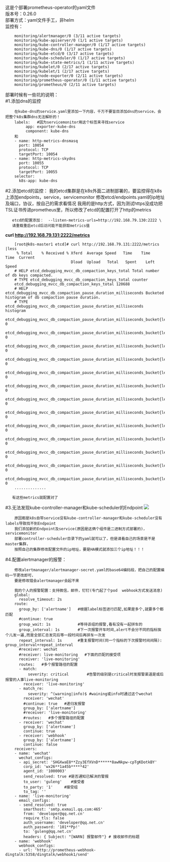 这是个部署prometheus-operator的yaml文件  
版本号：0.26.0  
部署方式：yaml文件手工，非helm  
监控有：    

        monitoring/alertmanager/0 (3/11 active targets)  
        monitoring/kube-apiserver/0 (1/1 active targets)  
        monitoring/kube-controller-manager/0 (1/17 active targets)  
        monitoring/kube-dns/0 (1/17 active targets)  
        monitoring/kube-etcd/0 (3/17 active targets)  
        monitoring/kube-scheduler/0 (1/17 active targets)  
        monitoring/kube-state-metrics/1 (1/11 active targets)  
        monitoring/kubelet/0 (2/17 active targets)  
        monitoring/kubelet/1 (2/17 active targets)  
        monitoring/node-exporter/0 (2/11 active targets)  
        monitoring/prometheus-operator/0 (1/11 active targets)  
        monitoring/prometheus/0 (2/11 active targets)  
        
部署时候有一些坑的说明：  
#1.添加dns的监控
		
		在kube-dns的service.yaml里添加一下内容，千万不要盲目添加dns的service，会把整个k8s集群dns无法解析的！
		labels:   #因为servicemonitor用这个标签来寻找service
   			 app: exporter-kube-dns
    		 component: kube-dns
    	和		
	    - name: http-metrics-dnsmasq 
          port: 10054 
          protocol: TCP 
          targetPort: 10054 
        - name: http-metrics-skydns 
          port: 10055 
          protocol: TCP 
          targetPort: 10055 
        selector: 
          k8s-app: kube-dns 
          
#2.添加etcd的监控：
       我的etcd集群是在k8s外面二进制部署的，要监控得在k8s上添加endpoints，service，servicemonitor
       修改etcd/endpoints.yaml的ip地址及端口，协议，按自己的需求看情况
       我用的是http方式，因为测试https没成功把TSL证书传进prometheus里，所以修改了etcd的配置打开了http的metrics
       
       etcd的配置添加：  --listen-metrics-urls=http://192.168.79.130:2222 \ 
       请重载重启etcd后访问能不能获取metrics值
  
**curl http://192.168.79.131:2222/metrics**

		[root@k8s-master1 etcd]# curl http://192.168.79.131:2222/metrics |less
 		 % Total    % Received % Xferd  Average Speed   Time    Time     Time  Current
                                 Dload  Upload   Total   Spent    Left  Speed
		# HELP etcd_debugging_mvcc_db_compaction_keys_total Total number of db keys compacted.
		# TYPE etcd_debugging_mvcc_db_compaction_keys_total counter
		etcd_debugging_mvcc_db_compaction_keys_total 120688
		# HELP etcd_debugging_mvcc_db_compaction_pause_duration_milliseconds Bucketed histogram of db compaction pause duration.
		# TYPE etcd_debugging_mvcc_db_compaction_pause_duration_milliseconds histogram
		etcd_debugging_mvcc_db_compaction_pause_duration_milliseconds_bucket{le="1"} 0
		etcd_debugging_mvcc_db_compaction_pause_duration_milliseconds_bucket{le="2"} 0
		etcd_debugging_mvcc_db_compaction_pause_duration_milliseconds_bucket{le="4"} 0
		etcd_debugging_mvcc_db_compaction_pause_duration_milliseconds_bucket{le="8"} 0
		etcd_debugging_mvcc_db_compaction_pause_duration_milliseconds_bucket{le="16"} 0
		etcd_debugging_mvcc_db_compaction_pause_duration_milliseconds_bucket{le="32"} 0
		etcd_debugging_mvcc_db_compaction_pause_duration_milliseconds_bucket{le="64"} 0
		etcd_debugging_mvcc_db_compaction_pause_duration_milliseconds_bucket{le="128"} 0
		etcd_debugging_mvcc_db_compaction_pause_duration_milliseconds_bucket{le="256"} 0
		etcd_debugging_mvcc_db_compaction_pause_duration_milliseconds_bucket{le="512"} 0
		etcd_debugging_mvcc_db_compaction_pause_duration_milliseconds_bucket{le="1024"} 0
		etcd_debugging_mvcc_db_compaction_pause_duration_milliseconds_bucket{le="2048"} 0
		etcd_debugging_mvcc_db_compaction_pause_duration_milliseconds_bucket{le="4096"} 0
		..............
       
       有这些metrics就配置对了
		
#3.无法发现kube-controller-manager和kube-scheduler的Endpoint
![](/Users/guleng/Desktop/WX20190110-182332.png)

		原因都是k8s自带service没有kube-controller-manager和kube-scheduler没有labels导致找不到Endpoint
		我们添加新的Endpoint及service(原因是这俩个组件是二进制方式部署的)，servicemonitor
		部署controller-scheduler目录下的yaml就可以了，但是请看自己的场景是不是master集群，
		按照自己的集群修改配置文件的ip地址，要是HA模式就添加三个ip地址！！！
		
#4.配置alertmanager的报警：
	
		修改alertmanager/alertmanager-secret.yaml的base64编码段，把自己的配置编码一节更改即可，
		要是修改错会alertmanager会起不来
		
		我的个人的报警配置：支持微信，邮件，钉钉(专门起了个pod  webhook方式发送消息)
		global:
		  resolve_timeout: 2s
		route:
		  group_by: ['alertname']   #根据label标签进行匹配,如果是多个,就要多个都匹配
		  #continue: true
		  group_wait: 1s            #等待该组的报警,看有没有一起拼车的
		  group_interval: 1s        #下一次报警开车时间,alert不会分不同的指标挨个儿发一遍,而是全部汇总发完后等一段时间后再拼车一次发
		  repeat_interval: 1s       #重复报警时间(同一个指标的下次报警时间间隔): group_interval+repeat_interval
		  #receiver: wechat
		  #receiver: live-monitoring   #下面的匹配的接受项
		  receiver: 'live-monitoring'
		  routes:   #多个报警路径的配置
		  - match:
		      severity: critical        #告警的级别是critical时发报警渠道是或后报警的人事live-monitoring
		    receiver: 'live-monitoring'
		  - match_re:
		      severity: ^(warning|info)$ #waining或info时通过这个wechat
		    receiver: 'wechat'
		    #continue: true   #递归发报警
		    group_by: ['alertname']
		    #receiver: 'live-monitoring'
		    #routes:   #多个报警路径的配置
		  - receiver: 'wechat'
		    group_by: ['alertname']
		    continue: true
		  - receiver: 'webhook'
		    group_by: ['alertname']
		    continue: false
		receivers:
		- name: 'wechat'
		  wechat_configs:
		  - api_secret: 'SHGXwaE8**Zzy3EfXVnD******8awNkpw-cpTgKDotkBY'
		    corp_id: 'wx26**1a45b*****42'
		    agent_id: '1000003'   
		    send_resolved: true #是否通知已解决的警报 
		    to_user: 'guleng'    #接受者
		    to_party: '1'     #接受组
		    to_tag: ''
		- name: 'live-monitoring'
		  email_configs:
		  - send_resolved: true
		    smarthost: 'smtp.exmail.qq.com:465'
		    from: 'developer@qq.net.cn'
		    require_tls: false
		    auth_username: 'developer@qq.net.cn'
		    auth_password: '101**Pp!'
		    to: 'guleng@qq.net.cn'
		    headers: { Subject: "[WARN] 报警邮件"} # 接收邮件的标题
		- name: 'webhook'
		  webhook_configs:
		  - url: 'http://prometheus-webhook-dingtalk:5358/dingtalk/webhook1/send'

       
   

